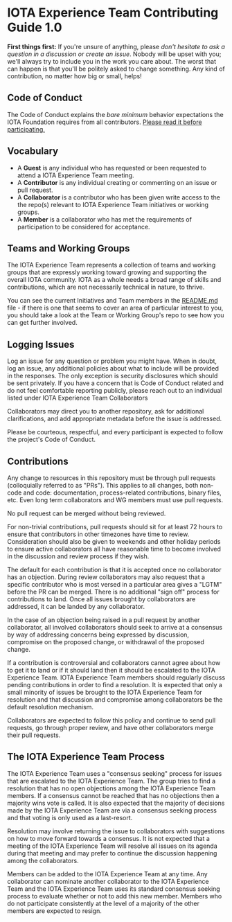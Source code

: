 # IOTA Experience Team Contributing Guide 1.0

**First things first:** If you're unsure of anything, please _don't hesitate to ask a question in a discussion or create an issue_. Nobody will be upset with you; we'll always try to include you in the work you care about. The worst that can happen is that you'll be politely asked to change something. Any kind of contribution, no matter how big or small, helps!

## Code of Conduct

The Code of Conduct explains the *bare minimum* behavior
expectations the IOTA Foundation requires from all contributors.
[Please read it before participating.](https://github.com/iota-community/iota-experience-team/blob/master/CODE-OF-CONDUCT.md)

## Vocabulary

* A **Guest** is any individual who has requested or been requested to attend a IOTA Experience Team meeting.
* A **Contributor** is any individual creating or commenting on an issue or pull request.
* A **Collaborator** is a contributor who has been given write access to the the repo(s)
  relevant to IOTA Experience Team initiatives or working groups.
* A **Member** is a collaborator who has met the requirements of
  participation to be considered for acceptance.


## Teams and Working Groups

The IOTA Experience Team represents a collection of teams and working groups that are expressly working toward growing and supporting the overall IOTA community. IOTA as a whole needs a broad range of skills and contributions, which are not necessarily technical in nature, to thrive.

You can see the current Initiatives and Team members in the [README.md](https://github.com/iota-community/iota-experience-team/blob/master/README.md) file - if there is one that seems to cover an area of particular interest to you, you should take a look at the Team or Working Group's repo to see how you can get further involved.

## Logging Issues

Log an issue for any question or problem you might have. When in doubt, log an issue,
any additional policies about what to include will be provided in the responses. The only
exception is security disclosures which should be sent privately. If you have a concern that is Code
of Conduct related and do not feel comfortable reporting publicly, please reach out to an individual listed under IOTA Experience Team Collaborators

Collaborators may direct you to another repository, ask for additional clarifications, and
add appropriate metadata before the issue is addressed.

Please be courteous, respectful, and every participant is expected to follow the
project's Code of Conduct.

## Contributions

Any change to resources in this repository must be through pull requests (colloquially referred to as "PRs"). This applies to all changes, both non-code and code: documentation, process-related contributions, binary files, etc. Even long term collaborators and WG members must use pull requests.

No pull request can be merged without being reviewed.

For non-trivial contributions, pull requests should sit for at least 72 hours to ensure that contributors in other timezones have time to review. Consideration should also be given to weekends and other holiday periods to ensure active collaborators all have reasonable time to become involved in the discussion and review process if they wish.

The default for each contribution is that it is accepted once no collaborator has an objection. During review collaborators may also request that a specific contributor who is most versed in a particular area gives a "LGTM" before the PR can be merged. There is no additional "sign off" process for contributions to land. Once all issues brought by collaborators are addressed, it can be landed by any collaborator.

In the case of an objection being raised in a pull request by another collaborator, all involved collaborators should seek to arrive at a consensus by way of addressing concerns being expressed by discussion, compromise on the proposed change, or withdrawal of the proposed change.

If a contribution is controversial and collaborators cannot agree about how to get it to land or if it should land then it should be escalated to the IOTA Experience Team. IOTA Experience Team members should regularly discuss pending contributions in order to find a resolution. It is expected that only a small minority of issues be brought to the IOTA Experience Team for resolution and that discussion and compromise among collaborators be the default resolution mechanism.

Collaborators are expected to follow this policy and continue to send pull requests, go through proper review, and have other collaborators merge their pull requests.

## The IOTA Experience Team Process

The IOTA Experience Team uses a "consensus seeking" process for issues that are escalated to the IOTA Experience Team.
The group tries to find a resolution that has no open objections among the IOTA Experience Team members.
If a consensus cannot be reached that has no objections then a majority wins vote
is called. It is also expected that the majority of decisions made by the IOTA Experience Team are via a consensus seeking process and that voting is only used as a last-resort.

Resolution may involve returning the issue to collaborators with suggestions on how to
move forward towards a consensus. It is not expected that a meeting of the IOTA Experience Team will resolve all issues on its agenda during that meeting and may prefer to continue the discussion happening among the collaborators.

Members can be added to the IOTA Experience Team at any time. Any collaborator can nominate another collaborator to the IOTA Experience Team and the IOTA Experience Team uses its standard consensus seeking process to evaluate whether or not to add this new member. Members who do not participate consistently at the level of a majority of the other members are expected to resign.
